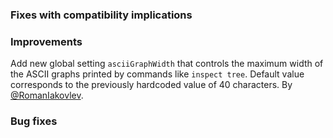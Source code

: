 [@RomanIakovlev]: https://github.com/RomanIakovlev

### Fixes with compatibility implications

### Improvements

Add new global setting `asciiGraphWidth` that controls the maximum width of the ASCII graphs printed by commands like `inspect tree`. Default value corresponds to the previously hardcoded value of 40 characters. By [@RomanIakovlev][@RomanIakovlev].

### Bug fixes
